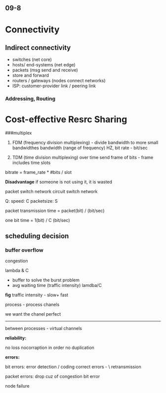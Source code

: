 ## 09-8

# Connectivity

## Indirect connectivity

+ switches (net core)
+ hosts/ end-systems (net edge)
+ packets (msg send and receive)
+ store and forward
+ routers / gateways (nodes connect networks)
+ ISP: customer-provider link / peering link

### Addressing, Routing

# Cost-effective Resrc Sharing

###multiplex

1. FDM (frequency division multiplexing) - divide bandwidth to more small bandwidthes
bandwidth (range of frequency)   HZ,   bit rate -  bit/sec

2. TDM (time division multiplexing)
over time send frame of bits - frame includes time slots

bitrate = frame_rate * #bits / slot

**Disadvantage** if someone is not using it, it is wasted

packet switch network
circuit switch network

Q:
speed:  C
packetsize: S 

packet transmission time = packet(bit) / (bit/sec)

one bit time = 1(bit) / C (bit/sec)

## scheduling decision

### buffer overflow
congestion

lambda & C
+ buffer to solve the burst problem
+ avg waiting time (traffic intensity) lamdba/C

**fig** traffic intensity - slow+ fast 

process - process chanels

we want the chanel perfect

---

between processes - virtual channels

**reliability:**

no loss
nocorraption
in order
no duplication

**errors:**

bit errors:
    error detection     / coding 
    correct errors    -
                        \ retransmission


packet errors:
    drop cuz of congestion
    bit error

node failure

